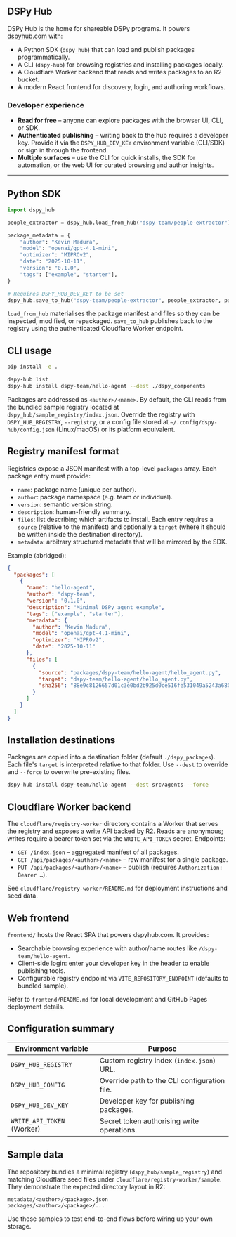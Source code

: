 ## DSPy Hub

DSPy Hub is the home for shareable DSPy programs. It powers
[dspyhub.com](https://dspyhub.com) with:

- A Python SDK (`dspy_hub`) that can load and publish packages programmatically.
- A CLI (`dspy-hub`) for browsing registries and installing packages locally.
- A Cloudflare Worker backend that reads and writes packages to an R2 bucket.
- A modern React frontend for discovery, login, and authoring workflows.

### Developer experience

- **Read for free** – anyone can explore packages with the browser UI, CLI, or SDK.
- **Authenticated publishing** – writing back to the hub requires a developer key. Provide it
  via the `DSPY_HUB_DEV_KEY` environment variable (CLI/SDK) or sign in through the frontend.
- **Multiple surfaces** – use the CLI for quick installs, the SDK for automation, or the web UI
  for curated browsing and author insights.

---

## Python SDK

```python
import dspy_hub

people_extractor = dspy_hub.load_from_hub("dspy-team/people-extractor")

package_metadata = {
    "author": "Kevin Madura",
    "model": "openai/gpt-4.1-mini",
    "optimizer": "MIPROv2",
    "date": "2025-10-11",
    "version": "0.1.0",
    "tags": ["example", "starter"],
}

# Requires DSPY_HUB_DEV_KEY to be set
dspy_hub.save_to_hub("dspy-team/people-extractor", people_extractor, package_metadata)
```

`load_from_hub` materialises the package manifest and files so they can be inspected, modified,
or repackaged. `save_to_hub` publishes back to the registry using the authenticated Cloudflare
Worker endpoint.


## CLI usage

```bash
pip install -e .

dspy-hub list
dspy-hub install dspy-team/hello-agent --dest ./dspy_components
```

Packages are addressed as `<author>/<name>`. By default, the CLI reads from the bundled sample
registry located at `dspy_hub/sample_registry/index.json`. Override the registry with
`DSPY_HUB_REGISTRY`, `--registry`, or a config file stored at
`~/.config/dspy-hub/config.json` (Linux/macOS) or its platform equivalent.


## Registry manifest format

Registries expose a JSON manifest with a top-level `packages` array. Each package entry must
provide:

- `name`: package name (unique per author).
- `author`: package namespace (e.g. team or individual).
- `version`: semantic version string.
- `description`: human-friendly summary.
- `files`: list describing which artifacts to install. Each entry requires a `source` (relative
  to the manifest) and optionally a `target` (where it should be written inside the destination
  directory).
- `metadata`: arbitrary structured metadata that will be mirrored by the SDK.

Example (abridged):

```json
{
  "packages": [
    {
      "name": "hello-agent",
      "author": "dspy-team",
      "version": "0.1.0",
      "description": "Minimal DSPy agent example",
      "tags": ["example", "starter"],
      "metadata": {
        "author": "Kevin Madura",
        "model": "openai/gpt-4.1-mini",
        "optimizer": "MIPROv2",
        "date": "2025-10-11"
      },
      "files": [
        {
          "source": "packages/dspy-team/hello-agent/hello_agent.py",
          "target": "dspy-team/hello-agent/hello_agent.py",
          "sha256": "88e9c8126657d01c3e0bd2b925d0ce516fe531049a5243a68019cb6cd1a20c3a"
        }
      ]
    }
  ]
}
```


## Installation destinations

Packages are copied into a destination folder (default `./dspy_packages`). Each file's `target`
is interpreted relative to that folder. Use `--dest` to override and `--force` to overwrite
pre-existing files.

```bash
dspy-hub install dspy-team/hello-agent --dest src/agents --force
```


## Cloudflare Worker backend

The `cloudflare/registry-worker` directory contains a Worker that serves the registry and
exposes a write API backed by R2. Reads are anonymous; writes require a bearer token set via the
`WRITE_API_TOKEN` secret. Endpoints:

- `GET /index.json` – aggregated manifest of all packages.
- `GET /api/packages/<author>/<name>` – raw manifest for a single package.
- `PUT /api/packages/<author>/<name>` – publish (requires `Authorization: Bearer …`).

See `cloudflare/registry-worker/README.md` for deployment instructions and seed data.


## Web frontend

`frontend/` hosts the React SPA that powers dspyhub.com. It provides:

- Searchable browsing experience with author/name routes like `/dspy-team/hello-agent`.
- Client-side login: enter your developer key in the header to enable publishing tools.
- Configurable registry endpoint via `VITE_REPOSITORY_ENDPOINT` (defaults to bundled sample).

Refer to `frontend/README.md` for local development and GitHub Pages deployment details.


## Configuration summary

| Environment variable       | Purpose                                       |
| -------------------------- | --------------------------------------------- |
| `DSPY_HUB_REGISTRY`        | Custom registry index (`index.json`) URL.     |
| `DSPY_HUB_CONFIG`          | Override path to the CLI configuration file.  |
| `DSPY_HUB_DEV_KEY`         | Developer key for publishing packages.        |
| `WRITE_API_TOKEN` (Worker) | Secret token authorising write operations.    |


## Sample data

The repository bundles a minimal registry (`dspy_hub/sample_registry`) and matching Cloudflare
seed files under `cloudflare/registry-worker/sample`. They demonstrate the expected directory
layout in R2:

```
metadata/<author>/<package>.json
packages/<author>/<package>/...
```

Use these samples to test end-to-end flows before wiring up your own storage.
